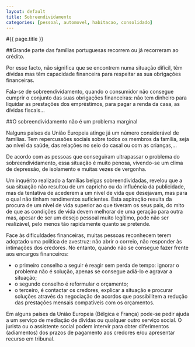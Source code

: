 ```yaml
---
layout: default
title: Sobreendividamento
categories: [pessoal, automovel, habitacao, consolidado]
---
```


#{{ page.title }}

##Grande parte das famílias portuguesas recorrem ou já recorreram ao crédito.

Por esse facto, não significa que se encontrem numa situação difícil, têm dívidas mas têm capacidade financeira para respeitar as sua obrigações financeiras.

Fala-se de sobreendividamento, quando o consumidor não consegue cumprir o conjunto das suas obrigações financeiras: não tem dinheiro para liquidar as prestações dos empréstimos, para pagar a renda da casa, as dívidas fiscais...

##O sobreendividamento não é um problema marginal

Nalguns países da União Europeia atinge já um número considerável de famílias. Tem repercussões sociais sobre todos os membros da família, seja ao nível da saúde, das relações no seio do casal ou com as crianças,...

De acordo com as pessoas que conseguiram ultrapassar o problema do sobreendividamento, essa situação é muito penosa, vivendo-se um clima de depressão, de isolamento e muitas vezes de vergonha.

Um inquérito realizado a famílias belgas sobreendividadas, revelou que a sua situação não resultou de um capricho ou da influência da publicidade, mas da tentativa de acederem a um nível de vida que desejavam, mas para o qual não tinham rendimentos suficientes. Esta aspiração resulta da procura de um nível de vida superior ao que tiveram os seus pais, do mito de que as condições de vida devem melhorar de uma geração para outra mas, apesar de ser um desejo pessoal muito legítimo, pode não ser realizável, pelo menos tão rapidamente quanto se pretende.

Face às dificuldades financeiras, muitas pessoas reconhecem terem adoptado uma política de avestruz: não abrir o correio, não responder às intimações dos credores. No entanto, quando não se consegue fazer frente aos encargos financeiros:

* o primeiro conselho a seguir é reagir sem perda de tempo: ignorar o problema não é solução, apenas se consegue adiá-lo e agravar a situação;
* o  segundo conselho é reformular o orçamento;
* o terceiro, é contactar os credores, explicar a situação e procurar soluções através da negociação de acordos que possibilitem a redução das prestações mensais compatíveis com os orçamentos.

Em alguns países da União Europeia (Bélgica e França) pode-se pedir ajuda a um serviço de mediação de dívidas ou qualquer outro serviço social. O jurista ou o assistente social podem intervir para obter diferimentos (adiamentos) dos prazos de pagamento aos credores e/ou apresentar recurso em tribunal.